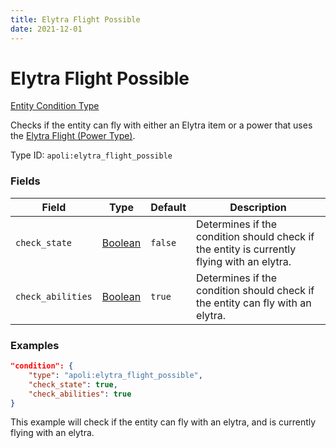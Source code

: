 ```yaml
---
title: Elytra Flight Possible
date: 2021-12-01
---
```


# Elytra Flight Possible

[Entity Condition Type](../entity_condition_types.md)

Checks if the entity can fly with either an Elytra item or a power that uses the [Elytra Flight (Power Type)](../power_types/elytra_flight.md).

Type ID: `apoli:elytra_flight_possible`


### Fields

Field | Type | Default | Description
------|------|---------|------------
`check_state` | [Boolean](../data_types/boolean.md) | `false` | Determines if the condition should check if the entity is currently flying with an elytra.
`check_abilities` | [Boolean](../data_types/boolean.md) | `true` | Determines if the condition should check if the entity can fly with an elytra.


### Examples

```json
"condition": {
    "type": "apoli:elytra_flight_possible",
    "check_state": true,
    "check_abilities": true
}
```

This example will check if the entity can fly with an elytra, and is currently flying with an elytra.
